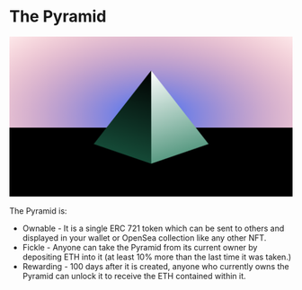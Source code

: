 # The Pyramid

![Image of the Pyramid](pyramid.png "The Pyramid")

The Pyramid is:
* Ownable - It is a single ERC 721 token which can be sent to others and displayed in your wallet or OpenSea collection like any other NFT.
* Fickle - Anyone can take the Pyramid from its current owner by depositing ETH into it (at least 10% more than the last time it was taken.)
* Rewarding - 100 days after it is created, anyone who currently owns the Pyramid can unlock it to receive the ETH contained within it.
